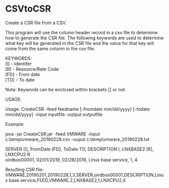 # CSVtoCSR
Create a CSR file from a CSV.

This program will use the column header record in a csv file to determine how to generate the CSR file.  The following keywords
are used to determine what key will be generated in the CSR file and the value for that key will come from the same column in the
csv file.

KEYWORDS:  
  [I]   -  Identifer  
  [R]   -  Resource/Rate Code  
  [FD]  -  From date  
  [TD]  -  To date  
  
Note:  Keywords can be enclosed within brackets [] or not.
  
USAGE:  

Usage: CreateCSR -feed feedname [-fromdate mm/dd/yyyy] [-todate mm/dd/yyyy] -input inputfile -output outputfile
  
Example:  

java -jar CreateCSR.jar -feed VMWARE -input c:\temp\vmware_20190228.csv -ouput c:\temp\vmware_20190228.txt

SERVER [I], FromDate [FD], ToDate TD, DESCRIPTION I, LNXBASE2 [R], LNXCPU2 R  
oirdbox00001, 02/01/2019, 02/28/2019, Linux base service, 1, 4

Resulting CSR file:  
VMWARE,20190201,20190228,1,3,SERVER,oirdbox00001,DESCRIPTION,Linux base service,FEED,VMWARE,2,LNXBASE2,1,LNXCPU2,4
